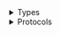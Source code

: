 <details>
<summary>Types</summary>

  - [HealthClient](/aws-sdk-swift/reference/0.x/AWSHealth/HealthClient)
  - [HealthClient.HealthClientConfiguration](/aws-sdk-swift/reference/0.x/AWSHealth/HealthClient.HealthClientConfiguration)
  - [HealthClientLogHandlerFactory](/aws-sdk-swift/reference/0.x/AWSHealth/HealthClientLogHandlerFactory)
  - [HealthClientTypes](/aws-sdk-swift/reference/0.x/AWSHealth/HealthClientTypes)

</details>

<details>
<summary>Protocols</summary>

  - [HealthClientProtocol](/aws-sdk-swift/reference/0.x/AWSHealth/HealthClientProtocol)

</details>
